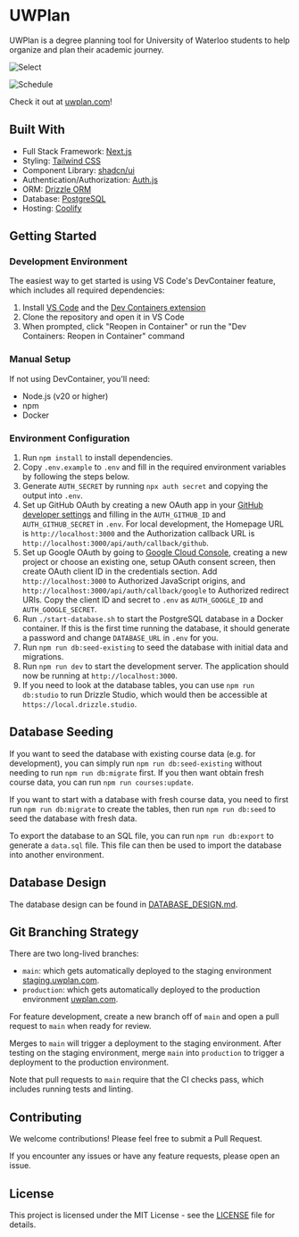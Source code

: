 # UWPlan

UWPlan is a degree planning tool for University of Waterloo students to help organize and plan their academic journey.

![Select](/public/assets/select.png)

![Schedule](/public/assets/schedule.png)

Check it out at [uwplan.com](https://uwplan.com)!

## Built With

- Full Stack Framework: [Next.js](https://nextjs.org/)
- Styling: [Tailwind CSS](https://tailwindcss.com/)
- Component Library: [shadcn/ui](https://ui.shadcn.com/)
- Authentication/Authorization: [Auth.js](https://authjs.dev/)
- ORM: [Drizzle ORM](https://orm.drizzle.team/)
- Database: [PostgreSQL](https://www.postgresql.org/)
- Hosting: [Coolify](https://coolify.io/)

## Getting Started

### Development Environment

The easiest way to get started is using VS Code's DevContainer feature, which includes all required dependencies:

1. Install [VS Code](https://code.visualstudio.com/) and the [Dev Containers extension](https://marketplace.visualstudio.com/items?itemName=ms-vscode-remote.remote-containers)
2. Clone the repository and open it in VS Code
3. When prompted, click "Reopen in Container" or run the "Dev Containers: Reopen in Container" command

### Manual Setup

If not using DevContainer, you'll need:

- Node.js (v20 or higher)
- npm
- Docker

### Environment Configuration

1. Run `npm install` to install dependencies.
2. Copy `.env.example` to `.env` and fill in the required environment variables by following the steps below.
3. Generate `AUTH_SECRET` by running `npx auth secret` and copying the output into `.env`.
4. Set up GitHub OAuth by creating a new OAuth app in your [GitHub developer settings](https://github.com/settings/developers) and filling in the `AUTH_GITHUB_ID` and `AUTH_GITHUB_SECRET` in `.env`. For local development, the Homepage URL is `http://localhost:3000` and the Authorization callback URL is `http://localhost:3000/api/auth/callback/github`.
5. Set up Google OAuth by going to [Google Cloud Console](https://console.cloud.google.com/), creating a new project or choose an existing one, setup OAuth consent screen, then create OAuth client ID in the credentials section. Add `http://localhost:3000` to Authorized JavaScript origins, and `http://localhost:3000/api/auth/callback/google` to Authorized redirect URIs. Copy the client ID and secret to `.env` as `AUTH_GOOGLE_ID` and `AUTH_GOOGLE_SECRET`.
6. Run `./start-database.sh` to start the PostgreSQL database in a Docker container. If this is the first time running the database, it should generate a password and change `DATABASE_URL` in `.env` for you.
7. Run `npm run db:seed-existing` to seed the database with initial data and migrations.
8. Run `npm run dev` to start the development server. The application should now be running at `http://localhost:3000`.
9. If you need to look at the database tables, you can use `npm run db:studio` to run Drizzle Studio, which would then be accessible at `https://local.drizzle.studio`.

## Database Seeding

If you want to seed the database with existing course data (e.g. for development), you can simply run `npm run db:seed-existing` without needing to run `npm run db:migrate` first. If you then want obtain fresh course data, you can run `npm run courses:update`.

If you want to start with a database with fresh course data, you need to first run `npm run db:migrate` to create the tables, then run `npm run db:seed` to seed the database with fresh data.

To export the database to an SQL file, you can run `npm run db:export` to generate a `data.sql` file. This file can then be used to import the database into another environment.

## Database Design

The database design can be found in [DATABASE_DESIGN.md](DATABASE_DESIGN.md).

## Git Branching Strategy

There are two long-lived branches:

- `main`: which gets automatically deployed to the staging environment [staging.uwplan.com](https://staging.uwplan.com).
- `production`: which gets automatically deployed to the production environment [uwplan.com](https://uwplan.com).

For feature development, create a new branch off of `main` and open a pull request to `main` when ready for review.

Merges to `main` will trigger a deployment to the staging environment. After testing on the staging environment, merge `main` into `production` to trigger a deployment to the production environment.

Note that pull requests to `main` require that the CI checks pass, which includes running tests and linting.

## Contributing

We welcome contributions! Please feel free to submit a Pull Request.

If you encounter any issues or have any feature requests, please open an issue.

## License

This project is licensed under the MIT License - see the [LICENSE](LICENSE) file for details.
